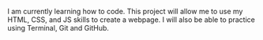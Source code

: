 I am currently learning how to code. 
This project will allow me to use my HTML, CSS, and JS skills to create a webpage.
I will also be able to practice using Terminal, Git and GitHub.
